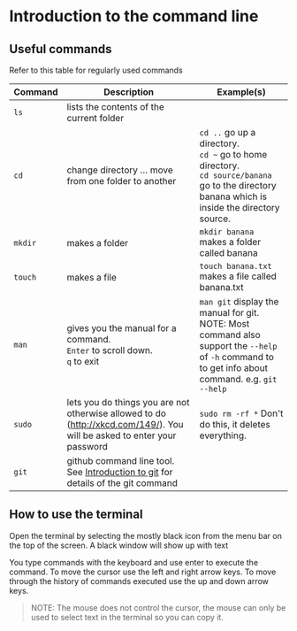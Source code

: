 # Introduction to the command line

## Useful commands

Refer to this table for regularly used commands

| Command | Description | Example(s) |
|-|-|-|
| `ls` | lists the contents of the current folder | |
| `cd` | change directory … move from one folder to another | `cd ..` go up a directory.  <br/> `cd ~` go to home directory.  <br/> `cd source/banana` go to the directory banana which is inside the directory source.
| `mkdir` | makes a folder | `mkdir banana` makes a folder called banana |
| `touch` | makes a file | `touch banana.txt` makes a file called banana.txt |
| `man` | gives you the manual for a command.  <br/> `Enter` to scroll down. <br/> `q` to exit | `man git` display the manual for git. <br/> NOTE: Most command also support the `--help` of `-h` command to to get info about command. e.g. `git --help` |
| `sudo` | lets you do things you are not otherwise allowed to do (http://xkcd.com/149/).  You will be asked to enter your password | `sudo rm -rf *` Don't do this, it deletes everything. |
| `git` | github command line tool.  See [Introduction to git](git.md) for details of the git command |


## How to use the terminal

Open the terminal by selecting the mostly black icon from the menu bar on the top of the screen.  A black window will show up with text

You type commands with the keyboard and use enter to execute the command.  To move the cursor use the left and right arrow keys.  To move through the history of commands executed use the up and down arrow keys.

> NOTE: The mouse does not control the cursor, the mouse can only be used to select text in the terminal so you can copy it.
